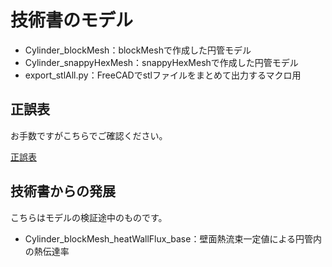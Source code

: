 # 技術書のモデル

- Cylinder_blockMesh：blockMeshで作成した円管モデル
- Cylinder_snappyHexMesh：snappyHexMeshで作成した円管モデル
- export_stlAll.py：FreeCADでstlファイルをまとめて出力するマクロ用

## 正誤表

お手数ですがこちらでご確認ください。

[正誤表](https://note.com/kamakiriphysics/n/ncc23114c4e0d)

## 技術書からの発展

こちらはモデルの検証途中のものです。

- Cylinder_blockMesh_heatWallFlux_base：壁面熱流束一定値による円管内の熱伝達率
